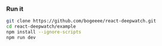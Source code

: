 
### Run it
```bash
git clone https://github.com/bogeeee/react-deepwatch.git
cd react-deepwatch/example
npm install --ignore-scripts
npm run dev
```

